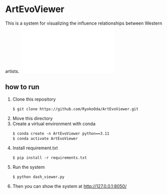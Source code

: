 # ArtEvoViewer

This is a system for visualizing the influence relationships between Western artists.
![The system overview](./overview.pdf)

## how to run
1. Clone this repository
   ```
   $ git clone https://github.com/RyokoOda/ArtEvoViewer.git
   ```
2. Move this directory   
3. Create a virtual environment with conda
   ```
   $ conda create -n ArtEvoViewer python==3.11
   $ conda activate ArtEvoViewer
   ```
4. Install requirement.txt
   ```
   $ pip install -r requirements.txt
   ```
5. Run the system
   ```
   $ python dash_viewer.py
   ```
6. Then you can show the system at http://127.0.0.1:8050/
